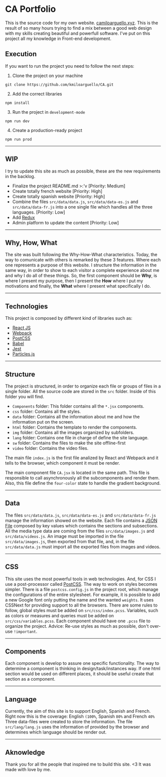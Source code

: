 # CA Portfolio

This is the source code for my own website. [camiloarguello.xyz](https://camiloarguello.xyz). This is the result of so many hours trying to find a mix between a good web design with my skills creating beautiful and powerfull software. I've put on this project all my knowledge in Front-end development.

## Execution

If you want to run the project you need to follow the next steps:

1. Clone the project on your machine
```
git clone https://github.com/kmiloarguello/CA.git
```
2. Add the correct libraries
```
npm install
```
3. Run the project in `development-mode`
```
npm run dev
```
4. Create a production-ready project
```
npm run prod
```

---

## WIP

I try to update this site as much as possible, these are the new requirements in the backlog.
 
- Finalize the project README.md >:'v [Priority: Medium]
- Create totally french website [Priority: High]
- Create totally spanish website [Priority: High]
- Combine the files `src/data/data.js`, `src/data/data-es.js` and `src/data/data-fr.js` into a one single file which handles all the three languages. [Priority: Low]
- Add [Redux](https://reduxjs.com)
- Admin platform to update the content [Priority: Low]

---

## Why, How, What

The site was built following the Why-How-What characteristics. Today, the way to comunicate with others is remarked by these 3 features. Where each one represents a purpose of this website. I structure the information in the same way, in order to show to each visitor a complete experience about me and why I do all of these things. So, the first component should be **Why**, is where I present my purpose, then I present the **How** where I put my motivations and finally, the **What** where I present what specifically I do.

---

## Technologies

This project is composed by different kind of libraries such as:

- [React JS](https://reactjs.org)
- [Webpack](https://webpack.org)
- [PostCSS](https://postcss.org)
- [Babel](https://babel.org)
- [Jest](https://jest.org)
- [Particles.js](https://particlesjs.com)

---

## Structure

The project is structured, in order to organize each file or groups of files in a single folder. All the source code are stored in the `src` folder. Inside of this folder you will find.

- `Components` folder: This folder contains all the `*.jsx` components.
- `css` folder: Contains all the styles.
- `data` folder: Contains all the information about me and how the information put on the screen.
- `html` folder: Contains the template to render the components.
- `img` folder: Contains all the images organized by subfolders.
- `lang` folder: Contains one file in charge of define the site language.
- `sw` folder: Contains the files to make the site offline-first
- `video` folder: Contains the video files.

The main file `index.js` is the first file analized by React and Webpack and it tells to the browser, which component it must be render.

The main component file `CA.jsx` is located in the same path. This file is responsible to call asynchronously all the subcomponents and render them. Also, this file define the `four-color` state to handle the gradient background.

---

## Data

The files `src/data/data.js`, `src/data/data-es.js` and `src/data/data-fr.js` manage the information showed on the website. Each file contains a [JSON File](https://w3c.org/json) composed by key values which contains the sections and subsections. All the media type data are coming from the files `src/data/images.js` and `src/data/videos.js`. An image must be imported in the file `src/data/images.js`, then exported from that file, and, in the file `src/data/data.js` must import all the exported files from images and videos.

---

## CSS

This site uses the most powerful tools in web technologies. And, for CSS I use a post-processor called [PostCSS](https://postcss.org). The way to work on styles becomes simpler. There is a file `postcss.config.js` in the project root, which manage the configurations of the entire stylesheet. For example, it is possible to add a new Google font only putting the name and the wanted `weights`. It uses CSSNext for providing support to all the browsers. There are some rules to follow, global styles must be added on `src/css/index.pcss`. Variables, such as colors or measures and queries must be added on `src/css/variables.pcss`. Each component should have one `.pcss` file to organize the project. Advice: Re-use styles as much as possible, don't over-use `!important`.

---

## Components

Each component is develop to assure one specific functionality. The way to determine a component is thinking in design/task/instances way. If one html section would be used on different places, it should be useful create that section as a component. 

---

## Language

Currently, the aim of this site is to support English, Spanish and French. Right now this is the coverage: English `(100%`, Spanish `80%` and French `40%` Three data-files were created to store the information. The file `src/lang/lang.js` uses the information of  provided by the browser and determines which language should be render out.

---

## Aknowledge

Thank you for all the people that inspired me to build this site. <3 It was made with love by me.
